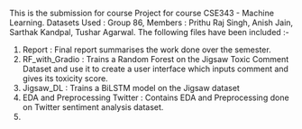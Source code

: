 This is the submission for course Project for course CSE343 - Machine Learning.
Datasets Used : 
Group 86, Members : Prithu Raj Singh, Anish Jain, Sarthak Kandpal, Tushar Agarwal.
The following files have been included :- 
1. Report : Final report summarises the work done over the semester.
2. RF_with_Gradio : Trains a Random Forest on the Jigsaw Toxic Comment Dataset and use it to create a user interface which inputs comment and gives its toxicity score.
3. Jigsaw_DL : Trains a BiLSTM model on the Jigsaw dataset
4. EDA and Preprocessing Twitter : Contains EDA and Preprocessing done on Twitter sentiment analysis dataset.
5. 
